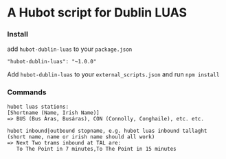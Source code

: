 # A Hubot script for Dublin LUAS

### Install
add `hubot-dublin-luas` to your `package.json`
```
"hubot-dublin-luas": "~1.0.0"
```
Add `hubot-dublin-luas` to your `external_scripts.json` and run `npm install`

### Commands

```
hubot luas stations: 
[Shortname (Name, Irish Name)] 
=> BUS (Bus Áras, Busáras), CON (Connolly, Conghaile), etc. etc. 
```

```
hubot inbound|outbound stopname, e.g. hubot luas inbound tallaght (short name, name or irish name should all work)
=> Next Two trams inbound at TAL are: 
   To The Point in 7 minutes,To The Point in 15 minutes
```
